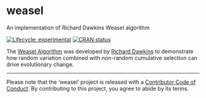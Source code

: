 
<!-- README.md is generated from README.Rmd. Please edit that file -->

# weasel

An implementation of Richard Dawkins Weasel algorithm

<!-- badges: start -->

[![Lifecycle:
experimental](https://img.shields.io/badge/lifecycle-experimental-orange.svg)](https://www.tidyverse.org/lifecycle/#experimental)
[![CRAN
status](https://www.r-pkg.org/badges/version/weasel)](https://cran.r-project.org/package=weasel)
<!-- badges: end -->

The [Weasel Algorithm](https://en.wikipedia.org/wiki/Weasel_program) was
developed by [Richard
Dawkins](https://en.wikipedia.org/wiki/Richard_Dawkins) to demonstrate
how random variation combined with non-random cumulative selection can
drive evolutionary change.

-----

Please note that the ‘weasel’ project is released with a [Contributor
Code of Conduct](.github/CODE_OF_CONDUCT.md). By contributing to this
project, you agree to abide by its terms.

